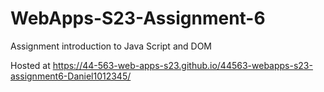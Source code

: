 
# WebApps-S23-Assignment-6
Assignment introduction to Java Script and DOM

Hosted at https://44-563-web-apps-s23.github.io/44563-webapps-s23-assignment6-Daniel1012345/
